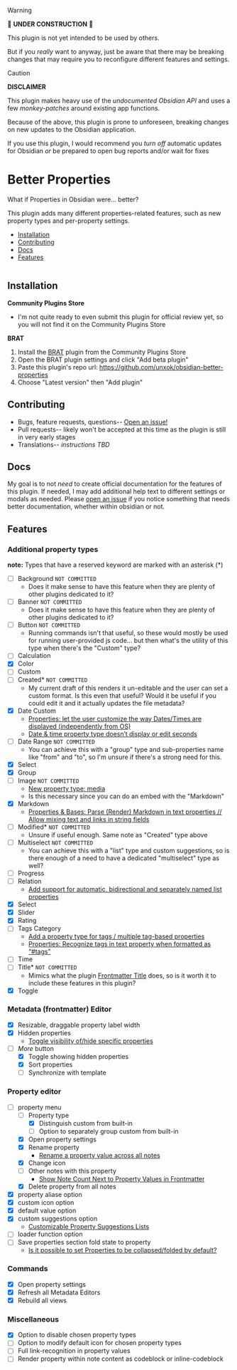 > [!WARNING]
> 🚧 **UNDER CONSTRUCTION** 🚧
>
> This plugin is not yet intended to be used by others.
>
> But if you _really_ want to anyway, just be aware that there may be breaking changes that may require you to reconfigure different features and settings.

> [!CAUTION]
>
> **DISCLAIMER**
>
> This plugin makes heavy use of the _undocumented Obsidian API_ and uses a few _monkey-patches_ around existing app functions.
>
> Because of the above, this plugin is prone to unforeseen, breaking changes on new updates to the Obsidian application.
>
> If you use this plugin, I would recommend you _turn off_ automatic updates for Obsidian _or_ be prepared to open bug reports and/or wait for fixes

# Better Properties

What if Properties in Obsidian were... better?

This plugin adds many different properties-related features, such as new property types and per-property settings.

- [Installation](#installation)
- [Contributing](#contributing)
- [Docs](#docs)
- [Features](#features)
<div style="display: flex; gap: 5px; flex-wrap: wrap;">

<!-- ![property types example](./demo-assets/property-types-example.png)

![property types](./demo-assets/property-types.png)

![property types](./demo-assets/property-menu.png) -->

</div>

## Installation

**Community Plugins Store**

- I'm not quite ready to even submit this plugin for official review yet, so you will not find it on the Community Plugins Store

**BRAT**

1. Install the [BRAT](https://github.com/TfTHacker/obsidian42-brat) plugin from the Community Plugins Store
2. Open the BRAT plugin settings and click "Add beta plugin"
3. Paste this plugin's repo url: https://github.com/unxok/obsidian-better-properties
4. Choose "Latest version" then "Add plugin"

## Contributing

- Bugs, feature requests, questions-- [Open an issue!](https://github.com/unxok/obsidian-better-properties/issues/new/choose)
- Pull requests-- likely won't be accepted at this time as the plugin is still in very early stages
- Translations-- _instructions TBD_

## Docs

My goal is to not _need_ to create official documentation for the features of this plugin. If needed, I may add additional help text to different settings or modals as needed. Please [open an issue](https://github.com/unxok/obsidian-better-properties/issues/new/choose) if you notice something that needs better documentation, whether within obsidian or not.

## Features

### Additional property types

**note:** Types that have a reserved keyword are marked with an asterisk (\*)

- [ ] Background `NOT COMMITTED`
  - Does it make sense to have this feature when they are plenty of other plugins dedicated to it?
- [ ] Banner `NOT COMMITTED`
  - Does it make sense to have this feature when they are plenty of other plugins dedicated to it?
- [ ] Button `NOT COMMITTED`
  - Running commands isn't that useful, so these would mostly be used for running user-provided js code... but then what's the utility of this type when there's the "Custom" type?
- [ ] Calculation
- [x] Color
- [ ] Custom
- [ ] Created\* `NOT COMMITTED`
  - My current draft of this renders it un-editable and the user can set a custom format. Is this even that useful? Would it be useful if you could edit it and it actually updates the file metadata?
- [x] Date Custom
  - [Properties: let the user customize the way Dates/Times are displayed (independently from OS)](https://forum.obsidian.md/t/properties-let-the-user-customize-the-way-dates-times-are-displayed-independently-from-os/64139/108)
  - [Date & time property type doesn’t display or edit seconds](https://forum.obsidian.md/t/date-time-property-type-doesnt-display-or-edit-seconds/104154/3)
- [ ] Date Range `NOT COMMITTED`
  - You can achieve this with a "group" type and sub-properties name like "from" and "to", so I'm unsure if there's a strong need for this.
- [x] Select
- [x] Group
- [ ] Image `NOT COMMITTED`
  - [New property type: media](https://forum.obsidian.md/t/new-property-type-media/99259/1)
  - Is this necessary since you can do an embed with the "Markdown"
- [x] Markdown
  - [Properties & Bases: Parse (Render) Markdown in text properties // Allow mixing text and links in string fields](https://forum.obsidian.md/t/properties-bases-parse-render-markdown-in-text-properties-allow-mixing-text-and-links-in-string-fields/66542/18)
- [ ] Modified\* `NOT COMMITTED`
  - Unsure if useful enough. Same note as "Created" type above
- [ ] Multiselect `NOT COMMITTED`
  - You can achieve this with a "list" type and custom suggestions, so is there enough of a need to have a dedicated "multiselect" type as well?
- [ ] Progress
- [ ] Relation
  - [Add support for automatic, bidirectional and separately named list properties](https://forum.obsidian.md/t/add-support-for-automatic-bidirectional-and-separately-named-list-properties/76175/4)
- [x] Select
- [x] Slider
- [x] Rating
- [ ] Tags Category
  - [Add a property type for tags / multiple tag-based properties](https://forum.obsidian.md/t/add-a-property-type-for-tags-multiple-tag-based-properties/63810/15)
  - [Properties: Recognize tags in text property when formatted as “#tags”](https://forum.obsidian.md/t/properties-recognize-tags-in-text-property-when-formatted-as-tags/63812/40)
- [ ] Time
- [ ] Title\* `NOT COMMITTED`
  - Mimics what the plugin [Frontmatter Title](obsidian://show-plugin?id=obsidian-front-matter-title-plugin) does, so is it worth it to include these features in this plugin?
- [x] Toggle

### Metadata (frontmatter) Editor

- [x] Resizable, draggable property label width
- [x] Hidden properties
  - [Toggle visibility of/hide specific properties](https://forum.obsidian.md/t/toggle-visibility-of-hide-specific-properties/64948)
- [ ] _More_ button
  - [x] Toggle showing hidden properties
  - [x] Sort properties
  - [ ] Synchronize with template

### Property editor

- [ ] property menu
  - [ ] Property type
    - [x] Distinguish custom from built-in
    - [ ] Option to separately group custom from built-in
  - [x] Open property settings
  - [x] Rename property
    - [Rename a property value across all notes](https://forum.obsidian.md/t/rename-a-property-value-across-all-notes/101275/13)
  - [x] Change icon
  - [ ] Other notes with this property
    - [Show Note Count Next to Property Values in Frontmatter](https://forum.obsidian.md/t/show-note-count-next-to-property-values-in-frontmatter/94606/1)
  - [x] Delete property from all notes
- [x] property aliase option
- [x] custom icon option
- [x] default value option
- [x] custom suggestions option
  - [Customizable Property Suggestions Lists](https://forum.obsidian.md/t/customizable-property-suggestions-lists/105142/7)
- [ ] loader function option
- [ ] Save properties section fold state to property
  - [Is it possible to set Properties to be collapsed/folded by default?](https://forum.obsidian.md/t/is-it-possible-to-set-properties-to-be-collapsed-folded-by-default/78060)

### Commands

- [x] Open property settings
- [x] Refresh all Metadata Editors
- [x] Rebuild all views

### Miscellaneous

- [x] Option to disable chosen property types
- [ ] Option to modify default icon for chosen property types
- [ ] Full link-recognition in property values
- [ ] Render property within note content as codeblock or inline-codeblock
